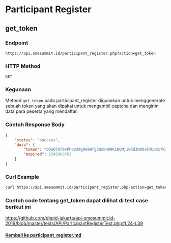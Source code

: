 # Participant Register
## get_token

### Endpoint
```
https://api.smesummit.id/participant_register.php?action=get_token
```

### HTTP Method
```
GET
```

### Kegunaan
Method `get_token` pada participant_register digunakan untuk menggenerate sebuah token yang akan dipakai untuk mengambil captcha dan mengirim data para peserta yang mendaftar.


### Contoh Response Body
```json
{
    "status": "success",
    "data": {
        "token": "OOaO7Uf0xPheV20g0m8Hfg5QzbNH9KLNQMjiw3dJN0OaF3UpKx7KzXOm",
        "expired": 1545060763
    }
}
```

### Curl Example
```bash
curl https://api.smesummit.id/participant_register.php?action=get_token
```

### Contoh code tentang get_token dapat dilihat di test case berikut ini
<a href="https://github.com/phpid-jakarta/api-smesummit.id-2019/blob/master/tests/API/ParticipantRegisterTest.php#L24-L39">https://github.com/phpid-jakarta/api-smesummit.id-2019/blob/master/tests/API/ParticipantRegisterTest.php#L24-L39</a>

#### <a href="https://github.com/phpid-jakarta/api-smesummit.id-2019/blob/docs/docs/participant_register.md">Kembali ke participant_register.md</a>
